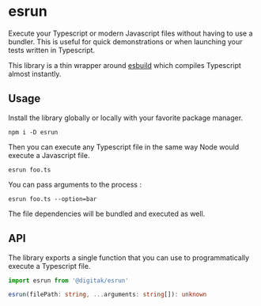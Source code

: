# esrun
Execute your Typescript or modern Javascript files without having to use a bundler. This is useful for quick demonstrations or when launching your tests written in Typescript.

This library is a thin wrapper around [esbuild](https://github.com/evanw/esbuild) which compiles Typescript almost instantly.

## Usage

Install the library globally or locally with your favorite package manager.

```
npm i -D esrun
```

Then you can execute any Typescript file in the same way Node would execute a Javascript file.

```
esrun foo.ts
```

You can pass arguments to the process :

```
esrun foo.ts --option=bar
```

The file dependencies will be bundled and executed as well.

## API

The library exports a single function that you can use to programmatically execute a Typescript file.

``` ts
import esrun from '@digitak/esrun'

esrun(filePath: string, ...arguments: string[]): unknown
```